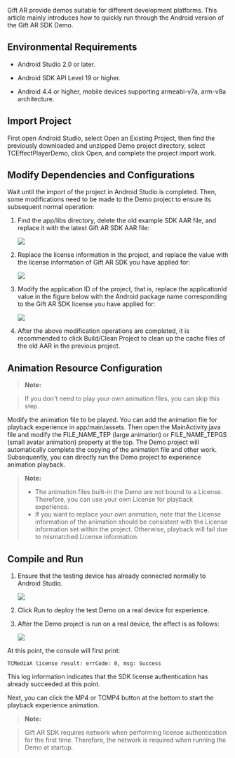 Gift AR provide demos suitable for different development platforms. This article mainly introduces how to quickly run through the Android version of the Gift AR SDK Demo.

## Environmental Requirements
- Android Studio 2.0 or later.

- Android SDK API Level 19 or higher.

- Android 4.4 or higher, mobile devices supporting armeabi-v7a, arm-v8a architecture.


## Import Project

First open Android Studio, select Open an Existing Project, then find the previously downloaded and unzipped Demo project directory, select TCEffectPlayerDemo, click Open, and complete the project import work.


## Modify Dependencies and Configurations

Wait until the import of the project in Android Studio is completed. Then, some modifications need to be made to the Demo project to ensure its subsequent normal operation:
1. Find the app/libs directory, delete the old example SDK AAR file, and replace it with the latest Gift AR SDK AAR file:

   ![](https://write-document-release-1258344699.cos.ap-guangzhou.tencentcos.cn/100026789402/205d7c8c04a311f0aa8e525400bf7822.png)

2. Replace the license information in the project, and replace the value with the license information of Gift AR SDK you have applied for:

   ![](https://write-document-release-1258344699.cos.ap-guangzhou.tencentcos.cn/100026789402/20b6ec2404a311f08c4452540044a08e.png)

3. Modify the application ID of the project, that is, replace the applicationId value in the figure below with the Android package name corresponding to the Gift AR SDK license you have applied for:

   ![](https://write-document-release-1258344699.cos.ap-guangzhou.tencentcos.cn/100026789402/20abe8ff04a311f08bc5525400454e06.png)

4. After the above modification operations are completed, it is recommended to click Build/Clean Project to clean up the cache files of the old AAR in the previous project.


## Animation Resource Configuration

> **Note:**
>

> If you don't need to play your own animation files, you can skip this step.
>


Modify the animation file to be played. You can add the animation file for playback experience in app/main/assets. Then open the MainActivity.java file and modify the FILE_NAME_TEP (large animation) or FILE_NAME_TEPGS (small avatar animation) property at the top. The Demo project will automatically complete the copying of the animation file and other work. Subsequently, you can directly run the Demo project to experience animation playback.


> **Note:**
>
> - The animation files built-in the Demo are not bound to a License. Therefore, you can use your own License for playback experience.
> - If you want to replace your own animation, note that the License information of the animation should be consistent with the License information set within the project. Otherwise, playback will fail due to mismatched License information.


## Compile and Run
1. Ensure that the testing device has already connected normally to Android Studio.

   ![](https://write-document-release-1258344699.cos.ap-guangzhou.tencentcos.cn/100026789402/20930d3104a311f08016525400e889b2.png)

2. Click Run to deploy the test Demo on a real device for experience.

3. After the Demo project is run on a real device, the effect is as follows:

   ![](https://write-document-release-1258344699.cos.ap-guangzhou.tencentcos.cn/100026789402/2061c2ca04a311f0aa645254007c27c5.png)


At this point, the console will first print:

   ``` plaintext
   TCMediaX license result: errCode: 0, msg: Success
   ```

This log information indicates that the SDK license authentication has already succeeded at this point.


Next, you can click the MP4 or TCMP4 button at the bottom to start the playback experience animation.


> **Note:**
>

> Gift AR SDK requires network when performing license authentication for the first time. Therefore, the network is required when running the Demo at startup.
> 


